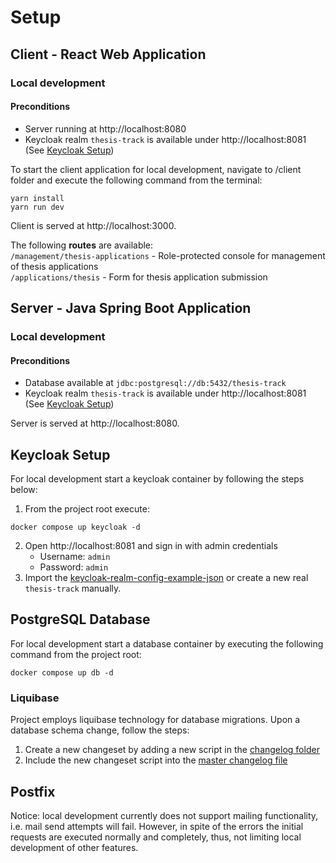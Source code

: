 # Setup

## Client - React Web Application

### Local development

#### Preconditions
* Server running at http://localhost:8080
* Keycloak realm `thesis-track` is available under http://localhost:8081 (See [Keycloak Setup](#keycloak-setup))

To start the client application for local development, navigate to /client folder and execute the following command from the terminal:
```
yarn install
yarn run dev
```

Client is served at http://localhost:3000. <br>

The following **routes** are available: <br>
`/management/thesis-applications` - Role-protected console for management of thesis applications <br>
`/applications/thesis` - Form for thesis application submission

## Server - Java Spring Boot Application

### Local development

#### Preconditions
* Database available at `jdbc:postgresql://db:5432/thesis-track`
* Keycloak realm `thesis-track` is available under http://localhost:8081 (See [Keycloak Setup](#keycloak-setup))

Server is served at http://localhost:8080.

## Keycloak Setup

For local development start a keycloak container by following the steps below:
1. From the project root execute:
```
docker compose up keycloak -d
```
2. Open http://localhost:8081 and sign in with admin credentials
    * Username: `admin`
    * Password: `admin`
3. Import the [keycloak-realm-config-example-json](/keycloak-realm-config-example.json) or create a new real `thesis-track` manually.

## PostgreSQL Database

For local development start a database container by executing the following command from the project root:
```
docker compose up db -d
```

### Liquibase

Project employs liquibase technology for database migrations. Upon a database schema change, follow the steps:
1. Create a new changeset by adding a new script in the [changelog folder](/src/main/resources/db/changelog/changes)
2. Include the new changeset script into the [master changelog file](/src/main/resources/db/changelog/db.changelog-master.xml)

## Postfix

Notice: local development currently does not support mailing functionality, i.e. mail send attempts will fail. However, in spite of the errors the initial requests are executed normally and completely, thus, not limiting local development of other features.
